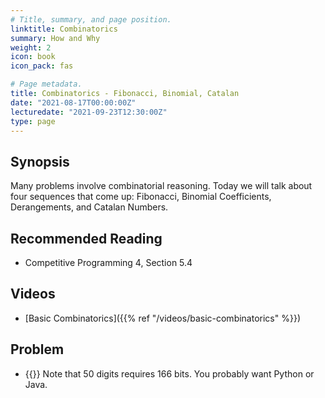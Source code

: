 ```yaml
---
# Title, summary, and page position.
linktitle: Combinatorics
summary: How and Why
weight: 2
icon: book
icon_pack: fas

# Page metadata.
title: Combinatorics - Fibonacci, Binomial, Catalan
date: "2021-08-17T00:00:00Z"
lecturedate: "2021-09-23T12:30:00Z"
type: page
---
```


## Synopsis

Many problems involve combinatorial reasoning.  Today we will talk about four
sequences that come up: Fibonacci, Binomial Coefficients, Derangements, and Catalan Numbers.

## Recommended Reading

 - Competitive Programming 4, Section 5.4

## Videos

 - [Basic Combinatorics]({{% ref "/videos/basic-combinatorics" %}})

## Problem

 - {{<UVa id="1482" name="10541 - Stripe" >}}   Note that 50 digits requires 166 bits.  You probably want Python or Java.

